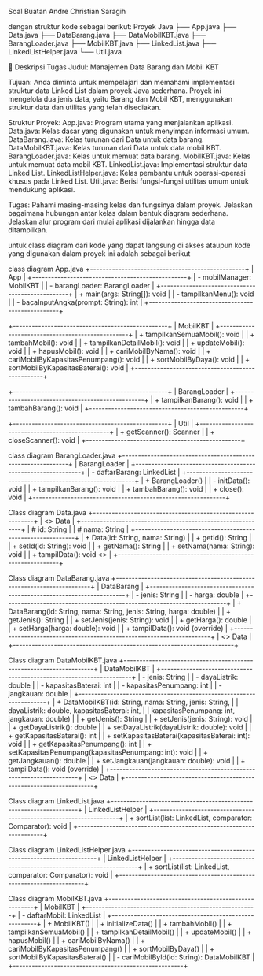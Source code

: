 Soal Buatan Andre Christian Saragih

dengan struktur kode sebagai berikut:
Proyek Java
├── App.java
├── Data.java
├── DataBarang.java
├── DataMobilKBT.java
├── BarangLoader.java
├── MobilKBT.java
├── LinkedList.java
├── LinkedListHelper.java
└── Util.java

📄 Deskripsi Tugas
Judul:
Manajemen Data Barang dan Mobil KBT 

Tujuan:
Anda diminta untuk mempelajari dan memahami implementasi struktur data Linked List dalam proyek Java sederhana. Proyek ini mengelola dua jenis data, yaitu Barang dan Mobil KBT, menggunakan struktur data dan utilitas yang telah disediakan.

Struktur Proyek:
App.java: Program utama yang menjalankan aplikasi.
Data.java: Kelas dasar yang digunakan untuk menyimpan informasi umum.
DataBarang.java: Kelas turunan dari Data untuk data barang.
DataMobilKBT.java: Kelas turunan dari Data untuk data mobil KBT.
BarangLoader.java: Kelas untuk memuat data barang.
MobilKBT.java: Kelas untuk memuat data mobil KBT.
LinkedList.java: Implementasi struktur data Linked List.
LinkedListHelper.java: Kelas pembantu untuk operasi-operasi khusus pada Linked List.
Util.java: Berisi fungsi-fungsi utilitas umum untuk mendukung aplikasi.

Tugas:
Pahami masing-masing kelas dan fungsinya dalam proyek.
Jelaskan bagaimana hubungan antar kelas dalam bentuk diagram sederhana.
Jelaskan alur program dari mulai aplikasi dijalankan hingga data ditampilkan.

untuk class diagram dari kode yang dapat langsung di akses ataupun kode yang digunakan dalam proyek ini adalah sebagai berikut

class diagram App.java
+-------------------------------------------------+
|                     App                         |
+-------------------------------------------------+
| - mobilManager: MobilKBT                        |
| - barangLoader: BarangLoader                    |
+-------------------------------------------------+
| + main(args: String[]): void                    |
| - tampilkanMenu(): void                         |
| - bacaInputAngka(prompt: String): int           |
+-------------------------------------------------+

+-------------------------------------------------+
|                   MobilKBT                      |
+-------------------------------------------------+
| + tampilkanSemuaMobil(): void                   |
| + tambahMobil(): void                           |
| + tampilkanDetailMobil(): void                  |
| + updateMobil(): void                           |
| + hapusMobil(): void                            |
| + cariMobilByNama(): void                       |
| + cariMobilByKapasitasPenumpang(): void         |
| + sortMobilByDaya(): void                       |
| + sortMobilByKapasitasBaterai(): void           |
+-------------------------------------------------+

+-------------------------------------------------+
|                BarangLoader                     |
+-------------------------------------------------+
| + tampilkanBarang(): void                       |
| + tambahBarang(): void                          |
+-------------------------------------------------+

+-------------------------------------------------+
|                    Util                         |
+-------------------------------------------------+
| + getScanner(): Scanner                         |
| + closeScanner(): void                          |
+-------------------------------------------------+

class diagram BarangLoader.java
+-------------------------------------------------------------+
|                       BarangLoader                          |
+-------------------------------------------------------------+
| - daftarBarang: LinkedList<DataBarang>                      |
+-------------------------------------------------------------+
| + BarangLoader()                                            |
| - initData(): void                                          |
| + tampilkanBarang(): void                                   |
| + tambahBarang(): void                                      |
| + close(): void                                             |
+-------------------------------------------------------------+

Class diagram Data.java
+-----------------------------------------------------------+
|                  <<abstract>> Data                        |
+-----------------------------------------------------------+
| # id: String                                              |
| # nama: String                                            |
+-----------------------------------------------------------+
| + Data(id: String, nama: String)                          |
| + getId(): String                                         |
| + setId(id: String): void                                 |
| + getNama(): String                                       |
| + setNama(nama: String): void                             |
| + tampilData(): void   <<abstract>>                       |
+-----------------------------------------------------------+


Class diagram DataBarang.java
+----------------------------------------------------------------------+
|                       DataBarang                                     |
+----------------------------------------------------------------------+
| - jenis: String                                                      | 
| - harga: double                                                      | 
+----------------------------------------------------------------------+
| + DataBarang(id: String, nama: String, jenis: String, harga: double) |
| + getJenis(): String                                                 |
| + setJenis(jenis: String): void                                      |
| + getHarga(): double                                                 |
| + setHarga(harga: double): void                                      | 
| + tampilData(): void (override)                                      | 
+----------------------------------------------------------------------+
| <<extends>> Data                                                     |
+----------------------------------------------------------------------+

Class diagram DataMobilKBT.java
+--------------------------------------------------------------------+
|                          DataMobilKBT                              |
+--------------------------------------------------------------------+
| - jenis: String                                                    |
| - dayaListrik: double                                              |
| - kapasitasBaterai: int                                            |
| - kapasitasPenumpang: int                                          |
| - jangkauan: double                                                |
+--------------------------------------------------------------------+
| + DataMobilKBT(id: String, nama: String, jenis: String,            |
|                dayaListrik: double, kapasitasBaterai: int,         |
|                kapasitasPenumpang: int, jangkauan: double)         |
| + getJenis(): String                                               |
| + setJenis(jenis: String): void                                    |
| + getDayaListrik(): double                                         |
| + setDayaListrik(dayaListrik: double): void                        |
| + getKapasitasBaterai(): int                                       |
| + setKapasitasBaterai(kapasitasBaterai: int): void                 |
| + getKapasitasPenumpang(): int                                     |
| + setKapasitasPenumpang(kapasitasPenumpang: int): void             |
| + getJangkauan(): double                                           |
| + setJangkauan(jangkauan: double): void                            |
| + tampilData(): void (override)                                    |
+--------------------------------------------------------------------+
| <<extends>> Data                                                   |
+--------------------------------------------------------------------+


Class diagram LinkedList.java
+-------------------------------------------------------------------+
|                        LinkedListHelper                           |
+-------------------------------------------------------------------+
| + sortList(list: LinkedList<T>, comparator: Comparator<T>): void  |
+-------------------------------------------------------------------+

Class diagram LinkedListHelper.java
+-------------------------------------------------------------------+
|                           LinkedListHelper                        |
+-------------------------------------------------------------------+
| + sortList(list: LinkedList<T>, comparator: Comparator<T>): void  |
+-------------------------------------------------------------------+

Class diagram MobilKBT.java
+------------------------------------------------------+
|                      MobilKBT                        |
+------------------------------------------------------+
| - daftarMobil: LinkedList<DataMobilKBT>              |
+------------------------------------------------------+
| + MobilKBT()                                         |
| + initializeData()                                   |
| + tambahMobil()                                      |
| + tampilkanSemuaMobil()                              |
| + tampilkanDetailMobil()                             |
| + updateMobil()                                      |
| + hapusMobil()                                       |
| + cariMobilByNama()                                  |
| + cariMobilByKapasitasPenumpang()                    |
| + sortMobilByDaya()                                  |
| + sortMobilByKapasitasBaterai()                      |
| - cariMobilById(id: String): DataMobilKBT            |
+------------------------------------------------------+

